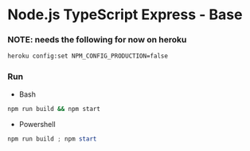 # Node.js TypeScript Express - Base #

### NOTE: needs the following for now on heroku ###
```bash
heroku config:set NPM_CONFIG_PRODUCTION=false
```

### Run ###
- Bash
```bash
npm run build && npm start
```
 - Powershell
```powershell
npm run build ; npm start
```
